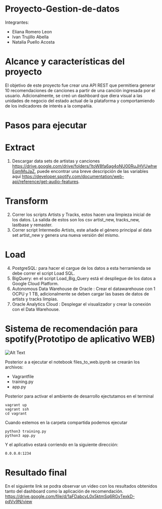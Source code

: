# Proyecto-Gestion-de-datos

Integrantes:
- Eliana Romero Leon
- Ivan Trujillo Abella
- Natalia Puello Acosta



# Alcance y características del proyecto

El objetivo de este proyecto fue crear una API REST que permitiera generar 10 recomendaciones de canciones a partir de una canción ingresada por el usuario. Adicionalmente, se creó un dashboard que diera visual a las unidades de negocio del estado actual de la plataforma y comportamiendo de los indicadores de interés a la compañía.

# Pasos para ejecutar

# Extract
1. Descargar data sets de artistas y canciones https://drive.google.com/drive/folders/1toW8fa6ag4oNU00RuJHVUwhwEqmMsJaZ, puede encontrar una breve descripción de las variables aquí https://developer.spotify.com/documentation/web-api/reference/get-audio-features. 

# Transform  
2. Correr los scripts Artists y Tracks, estos hacen una limpieza inicial de los datos. La salida de estos son los csv artist_new, tracks_new, lastbase y remaster.
3. Correr script Intermedio Artists, este añade el género principal al data set artist_new y genera una nueva versión del mismo.

# Load
4. PostgreSQL: para hacer el cargue de los datos a esta herramienda se debe correr el script Load SQL.
5. BigQuery: en el script Load_Big_Query está el despliegue de los datos a Google Cloud Platform.
6. Autonomous Data Warehouse de Oracle : Crear el datawarehouse con 1 OCPU y 1 TB, adicionalmente se deben cargar las bases de datos de artists y tracks limpias.
7. Oracle Analytics Cloud : Desplegar el visualizador y crear la conexión con el Data Warehouse.

# Sistema de recomendación  para  spotify(Prototipo de aplicativo WEB)

![Alt Text](https://github.com/it-ces/Recommender-SS/blob/main/shortgift.gif)

Posterior a a ejecutar el notebook files_to_web.ipynb se crearán los archivos:
* Vagrantfile
* training.py
* app.py

Posterior para activar el ambiente de desarrollo ejectutamos en el terminal

    vagrant up
    vagrant ssh
    cd vagrant

Cuando estemos en la carpeta compartida podemos ejecutar 

    python3 training.py
    python3 app.py

Y el aplicativo estará corriendo en la siguiente dirección:

    0.0.0.0:1234

# Resultado final
En el siguiente link se podra observar un video con los resultados obtenidos tanto del dashboard como la aplicación de recomendación. https://drive.google.com/file/d/1aFDabcyL0x5ktmSq6RGyTexkD-pdVv9N/view

